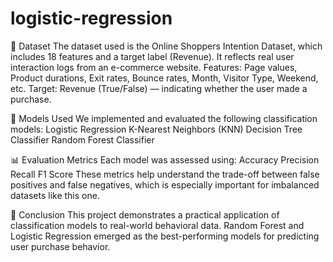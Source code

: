 # logistic-regression
📂 Dataset
The dataset used is the Online Shoppers Intention Dataset, which includes 18 features and a target label (Revenue). It reflects real user interaction logs from an e-commerce website.
Features: Page values, Product durations, Exit rates, Bounce rates, Month, Visitor Type, Weekend, etc.
Target: Revenue (True/False) — indicating whether the user made a purchase.

🧠 Models Used
We implemented and evaluated the following classification models:
Logistic Regression
K-Nearest Neighbors (KNN)
Decision Tree Classifier
Random Forest Classifier

📊 Evaluation Metrics
Each model was assessed using:
Accuracy
Precision
Recall
F1 Score
These metrics help understand the trade-off between false positives and false negatives, which is especially important for imbalanced datasets like this one.

📌 Conclusion
This project demonstrates a practical application of classification models to real-world behavioral data. Random Forest and Logistic Regression emerged as the best-performing models for predicting user purchase behavior.

